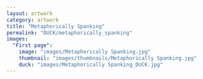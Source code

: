 ```yaml
---
layout: artwork
category: artwork
title: "Metaphorically Spanking"
permalink: "DUCK/metaphorically_spanking"
images:
  "First page":
    image: "images/Metaphorically Spanking.jpg"
    thumbnail: "images/thumbnails/Metaphorically Spanking.jpg"
    duck: "images/Metaphorically Spanking_DUCK.jpg"
---
```

